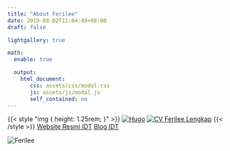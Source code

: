 ```yaml
---
title: "About Ferilee"
date: 2019-08-02T11:04:49+08:00
draft: false

lightgallery: true

math:
  enable: true

  output:
    html_document:
       css: assets/css/modal.css
       js: assets/js/modal.js
       self_contained: no
---
```


{{< style "img { height: 1.25rem; }" >}}
[![Hugo](https://img.shields.io/badge/Hugo-%5E0.87.0-ff4088?style=flat-square&logo=hugo)](https://gohugo.io/)
[![CV Ferilee Lengkap](https://img.shields.io/badge/Unduh-CV_Ferilee_(Lengkap)-success?style=flat-square)](ferilee_CV.pdf)
{{< /style >}}
[Website Resmi IDT](https://web-idt.netlify.app/)
[Blog IDT](https://website-idt.netlify.app/)

![Ferilee](/images/coverferilee.gif)
